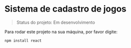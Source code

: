 <h1>Sistema de cadastro de jogos </h1>

> Status do projeto: Em desenvolvimento

Para rodar este projeto na sua máquina, por favor digite:

```
npm install react
```
